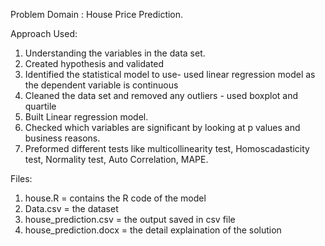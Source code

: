 Problem Domain : House Price Prediction.


Approach Used:

1. Understanding the variables in the data set.
2. Created hypothesis and validated
3. Identified the statistical model to use- used linear regression model as the dependent variable is continuous
4. Cleaned the data set and removed any outliers - used boxplot and quartile
5. Built Linear regression model.
6. Checked which variables are significant by looking at p values and business reasons.
7. Preformed different tests like multicollinearity test, Homoscadasticity test, Normality test, Auto Correlation, MAPE.

Files:

1. house.R = contains the R code of the model
2. Data.csv = the dataset
3. house_prediction.csv = the output saved in csv file
4. house_prediction.docx = the detail explaination of the solution
